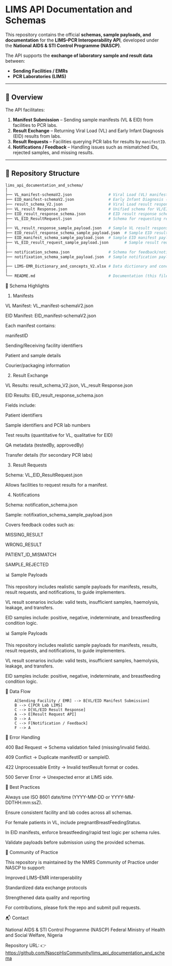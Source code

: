 # LIMS API Documentation and Schemas

This repository contains the official **schemas, sample payloads, and documentation** for the **LIMS–PCR Interoperability API**, developed under the **National AIDS & STI Control Programme (NASCP)**.  

The API supports the **exchange of laboratory sample and result data** between:
- **Sending Facilities / EMRs**  
- **PCR Laboratories (LIMS)**  

---

## 📘 Overview

The API facilitates:
1. **Manifest Submission** – Sending sample manifests (VL & EID) from facilities to PCR labs.  
2. **Result Exchange** – Returning Viral Load (VL) and Early Infant Diagnosis (EID) results from labs.  
3. **Result Requests** – Facilities querying PCR labs for results by `manifestID`.  
4. **Notifications / Feedback** – Handling issues such as mismatched IDs, rejected samples, and missing results.  

---

## 📂 Repository Structure

```bash
lims_api_documentation_and_schema/
│
├── VL_manifest-schemaV2.json                # Viral Load (VL) manifest schema
├── EID_manifest-schemaV2.json               # Early Infant Diagnosis (EID) manifest schema
├── result_schema_V2.json                    # Viral Load result response schema
├── VL_result Response.json                  # Unified schema for VL/EID result responses
├── EID_result_response_schema.json          # EID result response schema
├── VL_EID_ResultRequest.json                # Schema for requesting results (VL/EID)
│
├── VL_result_response_sample_payload.json   # Sample VL result response (10 scenarios)
├── EID_result_response_schema_sample_payload.json  # Sample EID result response
├── EID_manifest_schema_sample_payload.json  # Sample EID manifest payload
├── VL_EID_result_request_sample_payload.json       # Sample result request payload
│
├── notification_schema.json                 # Schema for feedback/notification issues
├── notifixation_schema_sample_payload.json  # Sample notification payload
│
├── LIMS-EMR_Dictionary_and_concepts_V2.xlsx # Data dictionary and concept mappings
│
└── README.md                                # Documentation (this file)
```
📑 Schema Highlights
1. Manifests

VL Manifest: VL_manifest-schemaV2.json

EID Manifest: EID_manifest-schemaV2.json

Each manifest contains:

manifestID

Sending/Receiving facility identifiers

Patient and sample details

Courier/packaging information

2. Result Exchange

VL Results: result_schema_V2.json, VL_result Response.json

EID Results: EID_result_response_schema.json

Fields include:

Patient identifiers

Sample identifiers and PCR lab numbers

Test results (quantitative for VL, qualitative for EID)

QA metadata (testedBy, approvedBy)

Transfer details (for secondary PCR labs)

3. Result Requests

Schema: VL_EID_ResultRequest.json

Allows facilities to request results for a manifest.

4. Notifications

Schema: notification_schema.json

Sample: notifixation_schema_sample_payload.json

Covers feedback codes such as:

MISSING_RESULT

WRONG_RESULT

PATIENT_ID_MISMATCH

SAMPLE_REJECTED

📊 Sample Payloads

This repository includes realistic sample payloads for manifests, results, result requests, and notifications, to guide implementers.

VL result scenarios include: valid tests, insufficient samples, haemolysis, leakage, and transfers.

EID samples include: positive, negative, indeterminate, and breastfeeding condition logic.

📊 Sample Payloads

This repository includes realistic sample payloads for manifests, results, result requests, and notifications, to guide implementers.

VL result scenarios include: valid tests, insufficient samples, haemolysis, leakage, and transfers.

EID samples include: positive, negative, indeterminate, and breastfeeding condition logic.

🔄 Data Flow
```flowchart TD
    A[Sending Facility / EMR] --> B[VL/EID Manifest Submission]
    B --> C[PCR Lab LIMS]
    C --> D[VL/EID Result Response]
    A --> E[Result Request API]
    D --> A
    C --> F[Notification / Feedback]
    F --> A
```
🚦 Error Handling

400 Bad Request → Schema validation failed (missing/invalid fields).

409 Conflict → Duplicate manifestID or sampleID.

422 Unprocessable Entity → Invalid testResult format or codes.

500 Server Error → Unexpected error at LIMS side.

📌 Best Practices

Always use ISO 8601 date/time (YYYY-MM-DD or YYYY-MM-DDTHH:mm:ssZ).

Ensure consistent facility and lab codes across all schemas.

For female patients in VL, include pregnantBreastFeedingStatus.

In EID manifests, enforce breastfeeding/rapid test logic per schema rules.

Validate payloads before submission using the provided schemas.

🤝 Community of Practice

This repository is maintained by the NMRS Community of Practice under NASCP to support:

Improved LIMS–EMR interoperability

Standardized data exchange protocols

Strengthened data quality and reporting

For contributions, please fork the repo and submit pull requests.

📬 Contact

National AIDS & STI Control Programme (NASCP)
Federal Ministry of Health and Social Welfare, Nigeria

Repository URL:
👉 https://github.com/NascpHisCommunity/lims_api_documentation_and_schema
